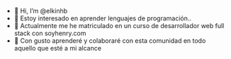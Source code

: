 - 👋 Hi, I’m @elkinhb
- 👀 Estoy interesado en aprender lenguajes de programación..
- 🌱 Actualmente me he matriculado en un curso de desarrollador web full stack con soyhenry.com
- 💞️ Con gusto aprenderé y colaboraré con esta comunidad en todo aquello que esté a mi alcance


<!---
elkinhb/elkinhb is a ✨ special ✨ repository because its `README.md` (this file) appears on your GitHub profile.
You can click the Preview link to take a look at your changes.
--->
